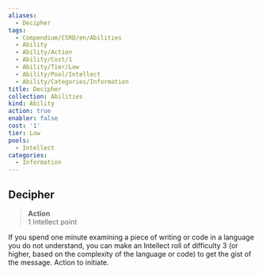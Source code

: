 ```yaml
---
aliases:
  - Decipher
tags:
  - Compendium/CSRD/en/Abilities
  - Ability
  - Ability/Action
  - Ability/Cost/1
  - Ability/Tier/Low
  - Ability/Pool/Intellect
  - Ability/Categories/Information
title: Decipher
collection: Abilities
kind: Ability
action: true
enabler: false
cost: '1'
tier: Low
pools:
  - Intellect
categories:
  - Information
---
```

## Decipher  
>**Action**  
>1 Intellect point
  
If you spend one minute examining a piece of writing or code in a language you do not understand, you can make an Intellect roll of difficulty 3 (or higher, based on the complexity of the language or code) to get the gist of the message. Action to initiate.